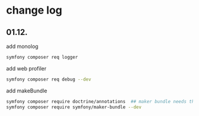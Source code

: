 # change log

## 01.12.
add monolog
```bash
symfony composer req logger
```

add web profiler
```bash
symfony composer req debug --dev
```

add makeBundle
```bash
symfony composer require doctrine/annotations  ## maker bundle needs the annotation bundle
symfony composer require symfony/maker-bundle --dev
```

